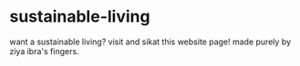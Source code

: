 # sustainable-living
 want a sustainable living? visit and sikat this website page!
 made purely by ziya ibra's fingers.
